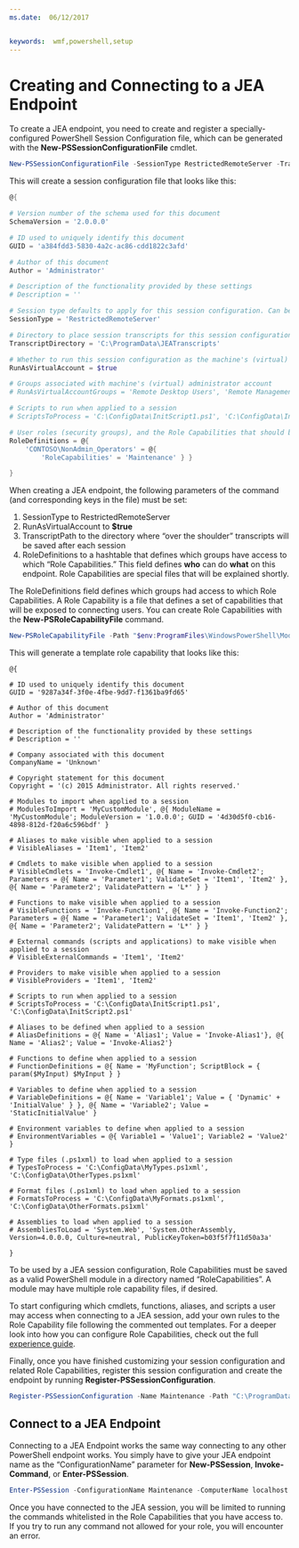 ```yaml
---
ms.date:  06/12/2017


keywords:  wmf,powershell,setup
---
```


# Creating and Connecting to a JEA Endpoint
To create a JEA endpoint, you need to create and register a specially-configured PowerShell Session Configuration file, which can be generated with the **New-PSSessionConfigurationFile** cmdlet.

```powershell
New-PSSessionConfigurationFile -SessionType RestrictedRemoteServer -TranscriptDirectory "C:\ProgramData\JEATranscripts" -RunAsVirtualAccount -RoleDefinitions @{ 'CONTOSO\NonAdmin_Operators' = @{ RoleCapabilities = 'Maintenance' }} -Path "$env:ProgramData\JEAConfiguration\Demo.pssc"
```

This will create a session configuration file that looks like this:
```powershell
@{

# Version number of the schema used for this document
SchemaVersion = '2.0.0.0'

# ID used to uniquely identify this document
GUID = 'a384fdd3-5830-4a2c-ac86-cdd1822c3afd'

# Author of this document
Author = 'Administrator'

# Description of the functionality provided by these settings
# Description = ''

# Session type defaults to apply for this session configuration. Can be 'RestrictedRemoteServer' (recommended), 'Empty', or 'Default'
SessionType = 'RestrictedRemoteServer'

# Directory to place session transcripts for this session configuration
TranscriptDirectory = 'C:\ProgramData\JEATranscripts'

# Whether to run this session configuration as the machine's (virtual) administrator account
RunAsVirtualAccount = $true

# Groups associated with machine's (virtual) administrator account
# RunAsVirtualAccountGroups = 'Remote Desktop Users', 'Remote Management Users'

# Scripts to run when applied to a session
# ScriptsToProcess = 'C:\ConfigData\InitScript1.ps1', 'C:\ConfigData\InitScript2.ps1'

# User roles (security groups), and the Role Capabilities that should be applied to them when applied to a session
RoleDefinitions = @{
    'CONTOSO\NonAdmin_Operators' = @{
        'RoleCapabilities' = 'Maintenance' } }

}
```
When creating a JEA endpoint, the following parameters of the command (and corresponding keys in the file) must be set:
1.  SessionType to RestrictedRemoteServer
2.  RunAsVirtualAccount to **$true**
3.  TranscriptPath to the directory where “over the shoulder” transcripts will be saved after each session
4.  RoleDefinitions to a hashtable that defines which groups have access to which “Role Capabilities.”  This field defines **who** can do **what** on this endpoint.   Role Capabilities are special files that will be explained shortly.


The RoleDefinitions field defines which groups had access to which Role Capabilities.  A Role Capability is a file that defines a set of capabilities that will be exposed to connecting users.  You can create Role Capabilities with the **New-PSRoleCapabilityFile** command.

```powershell
New-PSRoleCapabilityFile -Path "$env:ProgramFiles\WindowsPowerShell\Modules\DemoModule\RoleCapabilities\Maintenance.psrc"
```

This will generate a template role capability that looks like this:
```
@{

# ID used to uniquely identify this document
GUID = '9287a34f-3f0e-4fbe-9dd7-f1361ba9fd65'

# Author of this document
Author = 'Administrator'

# Description of the functionality provided by these settings
# Description = ''

# Company associated with this document
CompanyName = 'Unknown'

# Copyright statement for this document
Copyright = '(c) 2015 Administrator. All rights reserved.'

# Modules to import when applied to a session
# ModulesToImport = 'MyCustomModule', @{ ModuleName = 'MyCustomModule'; ModuleVersion = '1.0.0.0'; GUID = '4d30d5f0-cb16-4898-812d-f20a6c596bdf' }

# Aliases to make visible when applied to a session
# VisibleAliases = 'Item1', 'Item2'

# Cmdlets to make visible when applied to a session
# VisibleCmdlets = 'Invoke-Cmdlet1', @{ Name = 'Invoke-Cmdlet2'; Parameters = @{ Name = 'Parameter1'; ValidateSet = 'Item1', 'Item2' }, @{ Name = 'Parameter2'; ValidatePattern = 'L*' } }

# Functions to make visible when applied to a session
# VisibleFunctions = 'Invoke-Function1', @{ Name = 'Invoke-Function2'; Parameters = @{ Name = 'Parameter1'; ValidateSet = 'Item1', 'Item2' }, @{ Name = 'Parameter2'; ValidatePattern = 'L*' } }

# External commands (scripts and applications) to make visible when applied to a session
# VisibleExternalCommands = 'Item1', 'Item2'

# Providers to make visible when applied to a session
# VisibleProviders = 'Item1', 'Item2'

# Scripts to run when applied to a session
# ScriptsToProcess = 'C:\ConfigData\InitScript1.ps1', 'C:\ConfigData\InitScript2.ps1'

# Aliases to be defined when applied to a session
# AliasDefinitions = @{ Name = 'Alias1'; Value = 'Invoke-Alias1'}, @{ Name = 'Alias2'; Value = 'Invoke-Alias2'}

# Functions to define when applied to a session
# FunctionDefinitions = @{ Name = 'MyFunction'; ScriptBlock = { param($MyInput) $MyInput } }

# Variables to define when applied to a session
# VariableDefinitions = @{ Name = 'Variable1'; Value = { 'Dynamic' + 'InitialValue' } }, @{ Name = 'Variable2'; Value = 'StaticInitialValue' }

# Environment variables to define when applied to a session
# EnvironmentVariables = @{ Variable1 = 'Value1'; Variable2 = 'Value2' }

# Type files (.ps1xml) to load when applied to a session
# TypesToProcess = 'C:\ConfigData\MyTypes.ps1xml', 'C:\ConfigData\OtherTypes.ps1xml'

# Format files (.ps1xml) to load when applied to a session
# FormatsToProcess = 'C:\ConfigData\MyFormats.ps1xml', 'C:\ConfigData\OtherFormats.ps1xml'

# Assemblies to load when applied to a session
# AssembliesToLoad = 'System.Web', 'System.OtherAssembly, Version=4.0.0.0, Culture=neutral, PublicKeyToken=b03f5f7f11d50a3a'

}
```
To be used by a JEA session configuration, Role Capabilities must be saved as a valid PowerShell module in a directory named “RoleCapabilities”. A module may have multiple role capability files, if desired.

To start configuring which cmdlets, functions, aliases, and scripts a user may access when connecting to a JEA session, add your own rules to the Role Capability file following the commented out templates. For a deeper look into how you can configure Role Capabilities, check out the full [experience guide](http://aka.ms/JEA).

Finally, once you have finished customizing your session configuration and related Role Capabilities, register this session configuration and create the endpoint by running **Register-PSSessionConfiguration**.

```powershell
Register-PSSessionConfiguration -Name Maintenance -Path "C:\ProgramData\JEAConfiguration\Demo.pssc"
```

## Connect to a JEA Endpoint
Connecting to a JEA Endpoint works the same way connecting to any other PowerShell endpoint works.  You simply have to give your JEA endpoint name as the “ConfigurationName” parameter for **New-PSSession**, **Invoke-Command**, or **Enter-PSSession**.

```powershell
Enter-PSSession -ConfigurationName Maintenance -ComputerName localhost
```
Once you have connected to the JEA session, you will be limited to running the commands whitelisted in the Role Capabilities that you have access to. If you try to run any command not allowed for your role, you will encounter an error.
